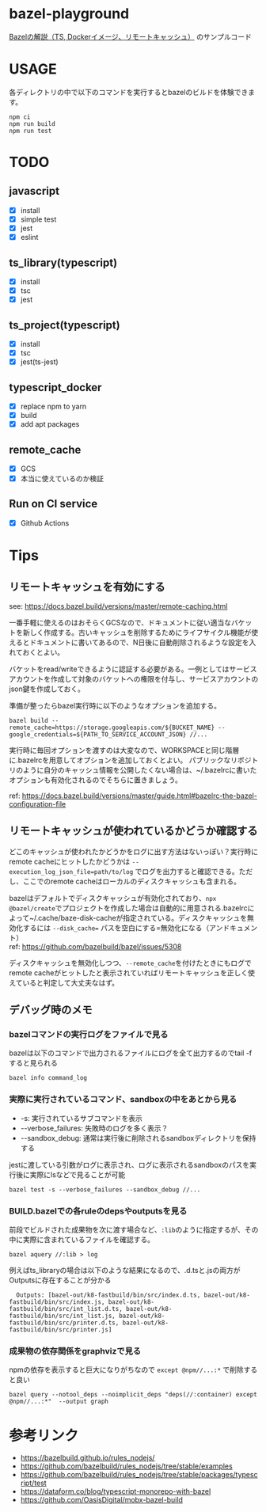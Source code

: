 # bazel-playground
[Bazelの解説（TS, Dockerイメージ、リモートキャッシュ）](https://zenn.dev/kesin11/books/c86010deb5b8008f394f) のサンプルコード

# USAGE
各ディレクトリの中で以下のコマンドを実行するとbazelのビルドを体験できます。

```
npm ci
npm run build
npm run test
```

# TODO
## javascript
- [x] install
- [x] simple test
- [x] jest
- [x] eslint

## ts_library(typescript)
- [x] install
- [x] tsc
- [x] jest

## ts_project(typescript)
- [x] install
- [x] tsc
- [x] jest(ts-jest)

## typescript_docker
- [x] replace npm to yarn
- [x] build
- [x] add apt packages

## remote_cache
- [x] GCS
- [x] 本当に使えているのか検証

## Run on CI service
- [x] Github Actions

# Tips
## リモートキャッシュを有効にする
see: https://docs.bazel.build/versions/master/remote-caching.html

一番手軽に使えるのはおそらくGCSなので、ドキュメントに従い適当なバケットを新しく作成する。古いキャッシュを削除するためにライフサイクル機能が使えるとドキュメントに書いてあるので、N日後に自動削除されるような設定を入れておくとよい。

バケットをread/writeできるように認証する必要がある。一例としてはサービスアカウントを作成して対象のバケットへの権限を付与し、サービスアカウントのjson鍵を作成しておく。

準備が整ったらbazel実行時に以下のようなオプションを追加する。

```
bazel build --remote_cache=https://storage.googleapis.com/${BUCKET_NAME} --google_credentials=${PATH_TO_SERVICE_ACCOUNT_JSON} //...
```

実行時に毎回オプションを渡すのは大変なので、WORKSPACEと同じ階層に.bazelrcを用意してオプションを追加しておくとよい。
パブリックなリポジトリのように自分のキャッシュ情報を公開したくない場合は、~/.bazelrcに書いたオプションも有効化されるのでそちらに置きましょう。

ref: https://docs.bazel.build/versions/master/guide.html#bazelrc-the-bazel-configuration-file

## リモートキャッシュが使われているかどうか確認する
どこのキャッシュが使われたかどうかをログに出す方法はないっぽい？実行時にremote cacheにヒットしたかどうかは `--execution_log_json_file=path/to/log` でログを出力すると確認できる。ただし、ここでのremote cacheはローカルのディスクキャッシュも含まれる。

bazelはデフォルトでディスクキャッシュが有効化されており、`npx @bazel/create`でプロジェクトを作成した場合は自動的に用意される.bazelrcによって~/.cache/baze-disk-cacheが指定されている。ディスクキャッシュを無効化するには `--disk_cache=` パスを空白にする=無効化になる（アンドキュメント）  
ref: https://github.com/bazelbuild/bazel/issues/5308

ディスクキャッシュを無効化しつつ、`--remote_cache`を付けたときにもログでremote cacheがヒットしたと表示されていればリモートキャッシュを正しく使えていると判定して大丈夫なはず。

## デバッグ時のメモ
### bazelコマンドの実行ログをファイルで見る
bazelは以下のコマンドで出力されるファイルにログを全て出力するのでtail -fすると見られる

```
bazel info command_log
```

### 実際に実行されているコマンド、sandboxの中をあとから見る
- -s: 実行されているサブコマンドを表示
- --verbose_failures: 失敗時のログを多く表示？
- --sandbox_debug: 通常は実行後に削除されるsandboxディレクトリを保持する

jestに渡している引数がログに表示され、ログに表示されるsandboxのパスを実行後に実際にlsなどで見ることが可能

```
bazel test -s --verbose_failures --sandbox_debug //...
```

### BUILD.bazelでの各ruleのdepsやoutputsを見る
前段でビルドされた成果物を次に渡す場合など、`:lib`のように指定するが、その中に実際に含まれているファイルを確認する。

```
bazel aquery //:lib > log
```

例えばts_libraryの場合は以下のような結果になるので、.d.tsと.jsの両方がOutputsに存在することが分かる

```
  Outputs: [bazel-out/k8-fastbuild/bin/src/index.d.ts, bazel-out/k8-fastbuild/bin/src/index.js, bazel-out/k8-fastbuild/bin/src/int_list.d.ts, bazel-out/k8-fastbuild/bin/src/int_list.js, bazel-out/k8-fastbuild/bin/src/printer.d.ts, bazel-out/k8-fastbuild/bin/src/printer.js]
```

### 成果物の依存関係をgraphvizで見る
npmの依存を表示すると巨大になりがちなので `except @npm//...:*` で削除すると良い

```
bazel query --notool_deps --noimplicit_deps "deps(//:container) except @npm//...:*"  --output graph
```

# 参考リンク
- https://bazelbuild.github.io/rules_nodejs/
- https://github.com/bazelbuild/rules_nodejs/tree/stable/examples
- https://github.com/bazelbuild/rules_nodejs/tree/stable/packages/typescript/test
- https://dataform.co/blog/typescript-monorepo-with-bazel
- https://github.com/OasisDigital/mobx-bazel-build